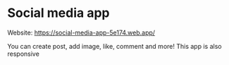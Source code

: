 # Social media app

Website: https://social-media-app-5e174.web.app/

You can create post, add image, like, comment and more!
This app is also responsive 
